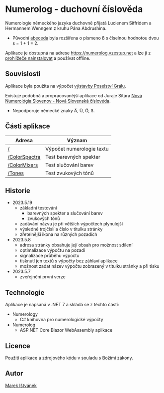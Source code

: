 # Numerolog - duchovní číslověda

Numerologie německého jazyka duchovně přijatá Lucienem Siffridem a Hermannem Wenngem z kruhu Pána Abdrushina.
- Původní [abeceda](Numerology/Alphabets.cs#:~:text=static%20readonly%20Alphabet-,German,-%3D%20new()) byla rozšířena o písmeno ß s číselnou hodnotou dvou s = 1 + 1 = 2.

Aplikace je dostupná na adrese https://numerolog.vzestup.net a lze ji z [prohlížeče nainstalovat](https://support.google.com/chrome/answer/9658361?hl=cs&co=GENIE.Platform%3DDesktop) a používat offline.

## Souvislosti

Aplikace byla použita na výpočet [výstavby Poselství Grálu](https://abdrushin.one/cs/poselstvi_gralu/1931/vystavba#numerologie).

Existuje podobná a propracovanější aplikace od Juraje Sitára [Nová Numerológia Slovenov - Nová Slovenská číslovéda](https://yaspis.sk/programy-jaspis#:~:text=Nov%C3%A9%20Hodiny%20Slovenov%C2%A0%20%C2%BB-,Nov%C3%A1%20Numerol%C3%B3gia%20Slovenov,-%2D%20Nov%C3%A1%20Slovensk%C3%A1%20%C4%8D%C3%ADslov%C3%A9da).
- Nepodporuje německé znaky Ä, Ü, Ö, ß.

## Části aplikace

| Adresa | Význam |
| ---    | ------ |
| [/](https://numerolog.vzestup.net) | Výpočet numerologie textu |
| [/ColorSpectra](https://numerolog.vzestup.net/ColorSpectra) | Test barevných spekter |
| [/ColorMixers](https://numerolog.vzestup.net/ColorMixers) | Test slučování barev |
| [/Tones](https://numerolog.vzestup.net/Tones) | Test zvukových tónů |

## Historie

- 2023.5.19
  - základní testování
    -  barevných spekter a slučování barev
    -  zvukových tónů
  - zadávání názvu je při větších výpočtech plynulejší
  - výsledné trojčíslí a číslo v titulku stránky
  - zřetelnější ikona na různých pozadích
- 2023.5.8
  - adresa stránky obsahuje její obsah pro možnost sdílení
  - optimalizace výpočtu na pozadí
  - signalizace průběhu výpočtu
  - tisknutí jen textů s výpočty bez záhlaví aplikace
  - možnost zadat název výpočtu zobrazený v titulku stránky a při tisku
- 2023.5.7
  - zveřejnění první verze

## Technologie

Aplikace je napsaná v .NET 7 a skládá se z těchto částí:
- Numerology
  - C# knihovna pro numerologické výpočty
- Numerolog
  - ASP.NET Core Blazor WebAssembly aplikace

## Licence

Použití aplikace a zdrojového kódu v souladu s Božími zákony.

## Autor

[Marek Ištvánek](https://duchovnipodpora.vzestup.net/user/rolfik)